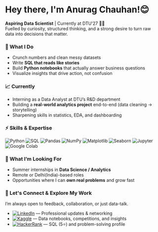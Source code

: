 # Hey there, I'm Anurag Chauhan!😊

**Aspiring Data Scientist** | Currently at DTU'27  👨‍🎓 <br/>
Fuelled by curiosity, structured thinking, and a strong desire to turn raw data into decisions that matter.



### 🧠 What I Do

- Crunch numbers and clean messy datasets  
- Write **SQL that reads like stories**  
- Build **Python notebooks** that actually answer business questions  
- Visualize insights that drive action, not confusion  



### 📈 Currently

- Interning as a Data Analyst at DTU’s R&D department  
- Building a **real-world analytics project** end-to-end (data cleaning → storytelling)  
- Sharpening skills in statistics, EDA, and dashboarding  



### ⚡ Skills & Expertise

![Python](https://img.shields.io/badge/-Python-3670A0?style=for-the-badge&logo=python&logoColor=white)  ![SQL](https://img.shields.io/badge/-SQL-4479A1?style=for-the-badge&logo=MySQL&logoColor=white)  ![Pandas](https://img.shields.io/badge/-Pandas-150458?style=for-the-badge&logo=pandas&logoColor=white)  ![NumPy](https://img.shields.io/badge/-NumPy-013243?style=for-the-badge&logo=numpy&logoColor=white)  ![Matplotlib](https://img.shields.io/badge/-Matplotlib-0085CA?style=for-the-badge&logo=Matplotlib&logoColor=white)  ![Seaborn](https://img.shields.io/badge/-Seaborn-0067A5?style=for-the-badge&logo=seaborn&logoColor=white)  ![Jupyter](https://img.shields.io/badge/-Jupyter-F37626?style=for-the-badge&logo=jupyter&logoColor=white)  ![Google Colab](https://img.shields.io/badge/-Google%20Colab-F9AB00?style=for-the-badge&logo=jupyter&logoColor=white)



### 🔎  What I’m Looking For

- Summer internships in **Data Science / Analytics**  
- Remote or Delhi(India)-based roles  
- Opportunities where I can **own real problems** and grow fast



### 🤝 Let's Connect & Explore My Work
I’m always open to feedback, collaboration, or just data-talk.  
- [![LinkedIn](https://img.shields.io/badge/-LinkedIn-blue?style=flat-square&logo=linkedin&logoColor=white)](https://linkedin.com/in/theanuragchauhan) — Professional updates & networking  
- [![Kaggle](https://img.shields.io/badge/-Kaggle-20BEFF?style=flat-square&logo=kaggle&logoColor=white)](https://www.kaggle.com/<theanuragchauhan>) — Data notebooks, competitions, and insights  
- [![HackerRank](https://img.shields.io/badge/-HackerRank-2EC866?style=flat-square&logo=hackerrank&logoColor=white)](https://www.hackerrank.com/<theanuragchauhan>) — SQL (5⭐) and problem-solving profile
